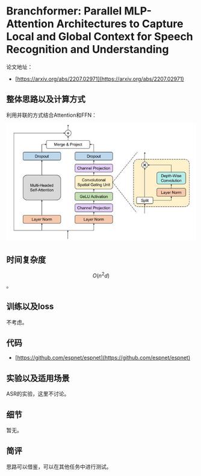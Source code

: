 # Branchformer: Parallel MLP-Attention Architectures to Capture Local and Global Context for Speech Recognition and Understanding

论文地址：

- [https://arxiv.org/abs/2207.02971](https://arxiv.org/abs/2207.02971)



## 整体思路以及计算方式

利用并联的方式结合Attention和FFN：

![](../.Photo/Arch/2.jpg)



## 时间复杂度

$$O(n^2d)$$。



## 训练以及loss

不考虑。



## 代码

- [https://github.com/espnet/espnet](https://github.com/espnet/espnet)



## 实验以及适用场景

ASR的实验，这里不讨论。



## 细节

暂无。



## 简评

思路可以借鉴，可以在其他任务中进行测试。